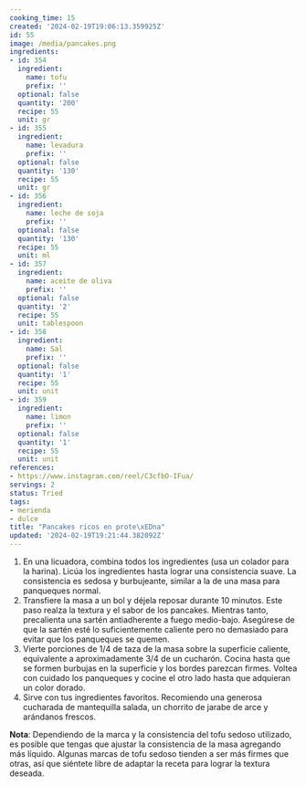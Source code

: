 ```yaml
---
cooking_time: 15
created: '2024-02-19T19:06:13.359925Z'
id: 55
image: /media/pancakes.png
ingredients:
- id: 354
  ingredient:
    name: tofu
    prefix: ''
  optional: false
  quantity: '200'
  recipe: 55
  unit: gr
- id: 355
  ingredient:
    name: levadura
    prefix: ''
  optional: false
  quantity: '130'
  recipe: 55
  unit: gr
- id: 356
  ingredient:
    name: leche de soja
    prefix: ''
  optional: false
  quantity: '130'
  recipe: 55
  unit: ml
- id: 357
  ingredient:
    name: aceite de oliva
    prefix: ''
  optional: false
  quantity: '2'
  recipe: 55
  unit: tablespoon
- id: 358
  ingredient:
    name: Sal
    prefix: ''
  optional: false
  quantity: '1'
  recipe: 55
  unit: unit
- id: 359
  ingredient:
    name: limon
    prefix: ''
  optional: false
  quantity: '1'
  recipe: 55
  unit: unit
references:
- https://www.instagram.com/reel/C3cfbO-IFua/
servings: 2
status: Tried
tags:
- merienda
- dulce
title: "Pancakes ricos en prote\xEDna"
updated: '2024-02-19T19:21:44.382092Z'
---
```

1. En una licuadora, combina todos los ingredientes (usa un colador para la harina). Licúa los ingredientes hasta lograr una consistencia suave. La consistencia es sedosa y burbujeante, similar a la de una masa para panqueques normal.
2. Transfiere la masa a un bol y déjela reposar durante 10 minutos. Este paso realza la textura y el sabor de los pancakes. Mientras tanto, precalienta una sartén antiadherente a fuego medio-bajo. Asegúrese de que la sartén esté lo suficientemente caliente pero no demasiado para evitar que los panqueques se quemen.
3. Vierte porciones de 1/4 de taza de la masa sobre la superficie caliente, equivalente a aproximadamente 3/4 de un cucharón. Cocina hasta que se formen burbujas en la superficie y los bordes parezcan firmes. Voltea con cuidado los panqueques y cocine el otro lado hasta que adquieran un color dorado.
4. Sirve con tus ingredientes favoritos. Recomiendo una generosa cucharada de mantequilla salada, un chorrito de jarabe de arce y arándanos frescos.

**Nota**: Dependiendo de la marca y la consistencia del tofu sedoso utilizado, es posible que tengas que ajustar la consistencia de la masa agregando más líquido. Algunas marcas de tofu sedoso tienden a ser más firmes que otras, así que siéntete libre de adaptar la receta para lograr la textura deseada.

